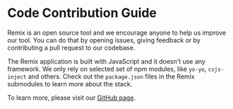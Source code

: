 Code Contribution Guide
=======================

Remix is an open source tool and we encourage anyone to help us improve our tool.
You can do that by opening issues, giving feedback or by contributing a pull request
to our codebase.

The Remix application is built with JavaScript and it doesn't use any framework. We only
rely on selected set of npm modules, like `yo-yo`, `csjs-inject` and others. Check out the `package.json` files in the Remix submodules to learn more about the stack.

To learn more, please visit our [GitHub page](https://github.com/ethereum/remix-ide).
